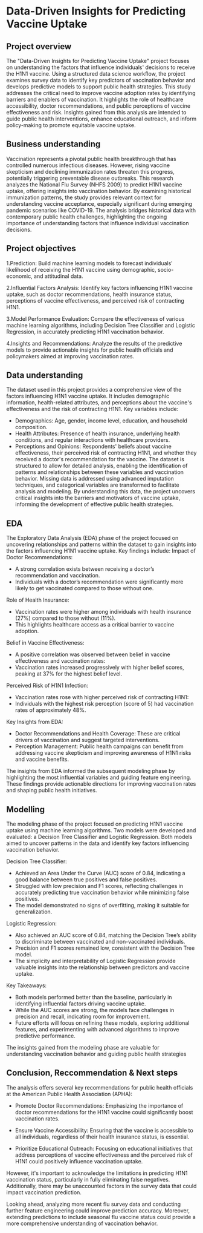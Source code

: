 # Data-Driven Insights for Predicting Vaccine Uptake
## Project overview
The "Data-Driven Insights for Predicting Vaccine Uptake" project focuses on understanding the factors that influence individuals' decisions to receive the H1N1 vaccine. Using a structured data science workflow, the project examines survey data to identify key predictors of vaccination behavior and develops predictive models to support public health strategies.
This study addresses the critical need to improve vaccine adoption rates by identifying barriers and enablers of vaccination. It highlights the role of healthcare accessibility, doctor recommendations, and public perceptions of vaccine effectiveness and risk. Insights gained from this analysis are intended to guide public health interventions, enhance educational outreach, and inform policy-making to promote equitable vaccine uptake.

## Business understanding 
Vaccination represents a pivotal public health breakthrough that has controlled numerous infectious diseases. However, rising vaccine skepticism and declining immunization rates threaten this progress, potentially triggering preventable disease outbreaks.
This research analyzes the National Flu Survey (NHFS 2009) to predict H1N1 vaccine uptake, offering insights into vaccination behavior. By examining historical immunization patterns, the study provides relevant context for understanding vaccine acceptance, especially significant during emerging pandemic scenarios like COVID-19.
The analysis bridges historical data with contemporary public health challenges, highlighting the ongoing importance of understanding factors that influence individual vaccination decisions.

## Project objectives 
1.Prediction: Build machine learning models to forecast individuals' likelihood of receiving the H1N1 vaccine using demographic, socio-economic, and attitudinal data.

2.Influential Factors Analysis: Identify key factors influencing H1N1 vaccine uptake, such as doctor recommendations, health insurance status, perceptions of vaccine effectiveness, and perceived risk of contracting H1N1.

3.Model Performance Evaluation: Compare the effectiveness of various machine learning algorithms, including Decision Tree Classifier and Logistic Regression, in accurately predicting H1N1 vaccination behavior.

4.Insights and Recommendations: Analyze the results of the predictive models to provide actionable insights for public health officials and policymakers aimed at improving vaccination rates.

## Data understanding
The dataset used in this project provides a comprehensive view of the factors influencing H1N1 vaccine uptake. It includes demographic information, health-related attributes, and perceptions about the vaccine's effectiveness and the risk of contracting H1N1.
Key variables include:
- Demographics: Age, gender, income level, education, and household composition.
- Health Attributes: Presence of health insurance, underlying health conditions, and regular interactions with healthcare providers.
- Perceptions and Opinions: Respondents' beliefs about vaccine effectiveness, their perceived risk of contracting H1N1, and whether they received a doctor's recommendation for the vaccine.
The dataset is structured to allow for detailed analysis, enabling the identification of patterns and relationships between these variables and vaccination behavior. Missing data is addressed using advanced imputation techniques, and categorical variables are transformed to facilitate analysis and modeling. By understanding this data, the project uncovers critical insights into the barriers and motivators of vaccine uptake, informing the development of effective public health strategies.

## EDA
The Exploratory Data Analysis (EDA) phase of the project focused on uncovering relationships and patterns within the dataset to gain insights into the factors influencing H1N1 vaccine uptake. Key findings include:
Impact of Doctor Recommendations:
- A strong correlation exists between receiving a doctor’s recommendation and vaccination.
- Individuals with a doctor’s recommendation were significantly more likely to get vaccinated compared to those without one.
     
Role of Health Insurance:
- Vaccination rates were higher among individuals with health insurance (27%) compared to those without (11%).
- This highlights healthcare access as a critical barrier to vaccine adoption.
    
Belief in Vaccine Effectiveness:
- A positive correlation was observed between belief in vaccine effectiveness and vaccination rates:
- Vaccination rates increased progressively with higher belief scores, peaking at 37% for the highest belief level.
    
Perceived Risk of H1N1 Infection:
- Vaccination rates rose with higher perceived risk of contracting H1N1:
- Individuals with the highest risk perception (score of 5) had vaccination rates of approximately 48%.
    
Key Insights from EDA:
- Doctor Recommendations and Health Coverage: These are critical drivers of vaccination and suggest targeted interventions.
- Perception Management: Public health campaigns can benefit from addressing vaccine skepticism and improving awareness of H1N1 risks and vaccine benefits.
  
The insights from EDA informed the subsequent modeling phase by highlighting the most influential variables and guiding feature engineering. These findings provide actionable directions for improving vaccination rates and shaping public health initiatives.

## Modelling
The modeling phase of the project focused on predicting H1N1 vaccine uptake using machine learning algorithms. Two models were developed and evaluated: a Decision Tree Classifier and Logistic Regression. Both models aimed to uncover patterns in the data and identify key factors influencing vaccination behavior.

Decision Tree Classifier:
- Achieved an Area Under the Curve (AUC) score of 0.84, indicating a good balance between true positives and false positives.
- Struggled with low precision and F1 scores, reflecting challenges in accurately predicting true vaccination behavior while minimizing false positives.
- The model demonstrated no signs of overfitting, making it suitable for generalization.
  
Logistic Regression:
- Also achieved an AUC score of 0.84, matching the Decision Tree’s ability to discriminate between vaccinated and non-vaccinated individuals.
- Precision and F1 scores remained low, consistent with the Decision Tree model.
- The simplicity and interpretability of Logistic Regression provide valuable insights into the relationship between predictors and vaccine uptake.
  
Key Takeaways:
- Both models performed better than the baseline, particularly in identifying influential factors driving vaccine uptake.
- While the AUC scores are strong, the models face challenges in precision and recall, indicating room for improvement.
- Future efforts will focus on refining these models, exploring additional features, and experimenting with advanced algorithms to improve predictive performance.
  
The insights gained from the modeling phase are valuable for understanding vaccination behavior and guiding public health strategies
## Conclusion, Reccommendation & Next steps 
The analysis offers several key recommendations for public health officials at the American Public Health Association (APHA):

- Promote Doctor Recommendations: Emphasizing the importance of doctor recommendations for the H1N1 vaccine could significantly boost vaccination rates.

- Ensure Vaccine Accessibility: Ensuring that the vaccine is accessible to all individuals, regardless of their health insurance status, is essential.

- Prioritize Educational Outreach: Focusing on educational initiatives that address perceptions of vaccine effectiveness and the perceived risk of H1N1 could positively influence vaccination uptake.

However, it's important to acknowledge the limitations in predicting H1N1 vaccination status, particularly in fully eliminating false negatives. Additionally, there may be unaccounted factors in the survey data that could impact vaccination prediction.

Looking ahead, analyzing more recent flu survey data and conducting further feature engineering could improve prediction accuracy. Moreover, extending predictions to include seasonal flu vaccine status could provide a more comprehensive understanding of vaccination behavior.

